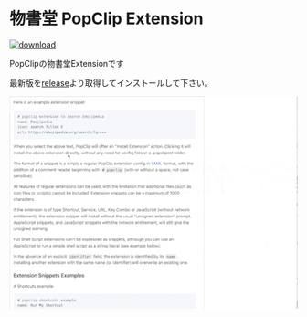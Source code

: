 物書堂 PopClip Extension
====

[![download](https://img.shields.io/github/downloads/shivase/popclip-monokakido/total)](https://github.com/shivase/popclip-monokakido/releases)

PopClipの物書堂Extensionです

最新版を[release](https://github.com/shivase/popclip-monokakido/releases)より取得してインストールして下さい。

![image](./image.gif)

